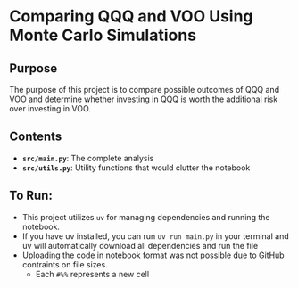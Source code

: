 # Comparing QQQ and VOO Using Monte Carlo Simulations

## Purpose
The purpose of this project is to compare possible outcomes of QQQ and VOO and determine whether investing in QQQ is worth the additional risk over investing in VOO.

## Contents
*  **`src/main.py`**: The complete analysis 
*  **`src/utils.py`**: Utility functions that would clutter the notebook

## To Run:
* This project utilizes `uv` for managing dependencies and running the notebook.
* If you have uv installed, you can run `uv run main.py` in your terminal and uv will automatically download all dependencies and run the file
* Uploading the code in notebook format was not possible due to GitHub contraints on file sizes.
	* Each `#%%` represents a new cell